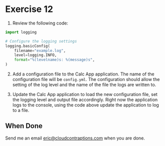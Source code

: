 # Exercise 12

1. Review the following code:

```python
import logging

# Configure the logging settings
logging.basicConfig(
    filename="example.log",
    level=logging.INFO,
    format="%(levelname)s: %(message)s",
)
```

2. Add a configuration file to the Calc App application. The name of the configuration file will be `config.yml`. The configuration should allow the setting of the log level and the name of the file the logs are written to.

3. Update the Calc App application to load the new configuration file, set the logging level and output file accordingly. Right now the application logs to the console, using the code above update the application to log to a file.

## When Done

Send me an email [eric@cloudcontraptions.com](mailto:eric@cloudcontraptions.com) when you are done.
